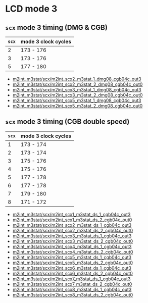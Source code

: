 
# LCD mode 3

## `scx` mode 3 timing (DMG & CGB)

 `scx` | mode 3 clock cycles
-------|--------------------
2 | 173 - 176
3 | 173 - 176
5 | 177 - 180

* [m2int_m3stat/scx/m2int_scx2_m3stat_1_dmg08_cgb04c_out3](
  https://github.com/sinamas/gambatte/tree/master/test/hwtests/m2int_m3stat/scx/m2int_scx2_m3stat_1_dmg08_cgb04c_out3.asm)
* [m2int_m3stat/scx/m2int_scx2_m3stat_2_dmg08_cgb04c_out0](
  https://github.com/sinamas/gambatte/tree/master/test/hwtests/m2int_m3stat/scx/m2int_scx2_m3stat_2_dmg08_cgb04c_out0.asm)
* [m2int_m3stat/scx/m2int_scx3_m3stat_1_dmg08_cgb04c_out3](
  https://github.com/sinamas/gambatte/tree/master/test/hwtests/m2int_m3stat/scx/m2int_scx3_m3stat_1_dmg08_cgb04c_out3.asm)
* [m2int_m3stat/scx/m2int_scx3_m3stat_2_dmg08_cgb04c_out0](
  https://github.com/sinamas/gambatte/tree/master/test/hwtests/m2int_m3stat/scx/m2int_scx3_m3stat_2_dmg08_cgb04c_out0.asm)
* [m2int_m3stat/scx/m2int_scx5_m3stat_1_dmg08_cgb04c_out3](
  https://github.com/sinamas/gambatte/tree/master/test/hwtests/m2int_m3stat/scx/m2int_scx5_m3stat_1_dmg08_cgb04c_out3.asm)
* [m2int_m3stat/scx/m2int_scx5_m3stat_2_dmg08_cgb04c_out0](
  https://github.com/sinamas/gambatte/tree/master/test/hwtests/m2int_m3stat/scx/m2int_scx5_m3stat_2_dmg08_cgb04c_out0.asm)


## `scx` mode 3 timing (CGB double speed)

 `scx` | mode 3 clock cycles
-------|--------------------
1 | 173 - 174
2 | 173 - 174
3 | 175 - 176
4 | 175 - 176
5 | 177 - 178
6 | 177 - 178
7 | 179 - 180
8 | 171 - 172

* [m2int_m3stat/scx/m2int_scx1_m3stat_ds_1_cgb04c_out3](
  https://github.com/sinamas/gambatte/tree/master/test/hwtests/m2int_m3stat/scx/m2int_scx1_m3stat_ds_1_cgb04c_out3.asm)
* [m2int_m3stat/scx/m2int_scx1_m3stat_ds_2_cgb04c_out0](
  https://github.com/sinamas/gambatte/tree/master/test/hwtests/m2int_m3stat/scx/m2int_scx1_m3stat_ds_2_cgb04c_out0.asm)
* [m2int_m3stat/scx/m2int_scx2_m3stat_ds_1_cgb04c_out3](
  https://github.com/sinamas/gambatte/tree/master/test/hwtests/m2int_m3stat/scx/m2int_scx2_m3stat_ds_1_cgb04c_out3.asm)
* [m2int_m3stat/scx/m2int_scx2_m3stat_ds_2_cgb04c_out0](
  https://github.com/sinamas/gambatte/tree/master/test/hwtests/m2int_m3stat/scx/m2int_scx2_m3stat_ds_2_cgb04c_out0.asm)
* [m2int_m3stat/scx/m2int_scx3_m3stat_ds_1_cgb04c_out3](
  https://github.com/sinamas/gambatte/tree/master/test/hwtests/m2int_m3stat/scx/m2int_scx3_m3stat_ds_1_cgb04c_out3.asm)
* [m2int_m3stat/scx/m2int_scx3_m3stat_ds_2_cgb04c_out0](
  https://github.com/sinamas/gambatte/tree/master/test/hwtests/m2int_m3stat/scx/m2int_scx3_m3stat_ds_2_cgb04c_out0.asm)
* [m2int_m3stat/scx/m2int_scx4_m3stat_ds_1_cgb04c_out3](
  https://github.com/sinamas/gambatte/tree/master/test/hwtests/m2int_m3stat/scx/m2int_scx4_m3stat_ds_1_cgb04c_out3.asm)
* [m2int_m3stat/scx/m2int_scx4_m3stat_ds_2_cgb04c_out0](
  https://github.com/sinamas/gambatte/tree/master/test/hwtests/m2int_m3stat/scx/m2int_scx4_m3stat_ds_2_cgb04c_out0.asm)
* [m2int_m3stat/scx/m2int_scx5_m3stat_ds_1_cgb04c_out3](
  https://github.com/sinamas/gambatte/tree/master/test/hwtests/m2int_m3stat/scx/m2int_scx5_m3stat_ds_1_cgb04c_out3.asm)
* [m2int_m3stat/scx/m2int_scx5_m3stat_ds_2_cgb04c_out0](
  https://github.com/sinamas/gambatte/tree/master/test/hwtests/m2int_m3stat/scx/m2int_scx5_m3stat_ds_2_cgb04c_out0.asm)
* [m2int_m3stat/scx/m2int_scx6_m3stat_ds_1_cgb04c_out3](
  https://github.com/sinamas/gambatte/tree/master/test/hwtests/m2int_m3stat/scx/m2int_scx6_m3stat_ds_1_cgb04c_out3.asm)
* [m2int_m3stat/scx/m2int_scx6_m3stat_ds_2_cgb04c_out0](
  https://github.com/sinamas/gambatte/tree/master/test/hwtests/m2int_m3stat/scx/m2int_scx6_m3stat_ds_2_cgb04c_out0.asm)
* [m2int_m3stat/scx/m2int_scx7_m3stat_ds_1_cgb04c_out3](
  https://github.com/sinamas/gambatte/tree/master/test/hwtests/m2int_m3stat/scx/m2int_scx7_m3stat_ds_1_cgb04c_out3.asm)
* [m2int_m3stat/scx/m2int_scx7_m3stat_ds_2_cgb04c_out0](
  https://github.com/sinamas/gambatte/tree/master/test/hwtests/m2int_m3stat/scx/m2int_scx7_m3stat_ds_2_cgb04c_out0.asm)
* [m2int_m3stat/scx/m2int_scx8_m3stat_ds_1_cgb04c_out3](
  https://github.com/sinamas/gambatte/tree/master/test/hwtests/m2int_m3stat/scx/m2int_scx8_m3stat_ds_1_cgb04c_out3.asm)
* [m2int_m3stat/scx/m2int_scx8_m3stat_ds_2_cgb04c_out0](
  https://github.com/sinamas/gambatte/tree/master/test/hwtests/m2int_m3stat/scx/m2int_scx8_m3stat_ds_2_cgb04c_out0.asm)
